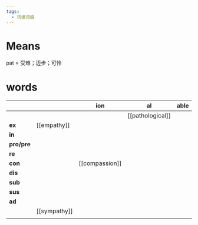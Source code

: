 ```yaml
---
tags:
  - 词根词缀
---
```

# Means
pat = 受难；迈步；可怜
# words
|             |              | **ion**        | **al**           | **able** | **ant** | **ate** |             |              |             |
| ----------- | ------------ | -------------- | ---------------- | -------- | ------- | ------- | ----------- | ------------ | ----------- |
|             |              |                | [[pathological]] |          |         |         | [[passive]] | [[pathetic]] | [[patient]] |
| **ex**      | [[empathy]]  |                |                  |          |         |         |             |              |             |
| **in**      |              |                |                  |          |         |         |             |              |             |
| **pro/pre** |              |                |                  |          |         |         |             |              |             |
| **re**      |              |                |                  |          |         |         |             |              |             |
| **con**     |              | [[compassion]] |                  |          |         |         |             |              |             |
| **dis**     |              |                |                  |          |         |         |             |              |             |
| **sub**     |              |                |                  |          |         |         |             |              |             |
| **sus**     |              |                |                  |          |         |         |             |              |             |
| **ad**      |              |                |                  |          |         |         |             |              |             |
|             | [[sympathy]] |                |                  |          |         |         |             |              |             |
|             |              |                |                  |          |         |         |             |              |             |
